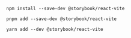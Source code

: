 ```shell renderer="react" language="js" packageManager="npm"
npm install --save-dev @storybook/react-vite
```

```shell renderer="react" language="js" packageManager="pnpm"
pnpm add --save-dev @storybook/react-vite
```

```shell renderer="react" language="js" packageManager="yarn"
yarn add --dev @storybook/react-vite
```
